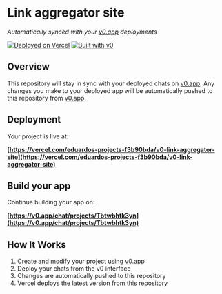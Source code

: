 # Link aggregator site

*Automatically synced with your [v0.app](https://v0.app) deployments*

[![Deployed on Vercel](https://img.shields.io/badge/Deployed%20on-Vercel-black?style=for-the-badge&logo=vercel)](https://vercel.com/eduardos-projects-f3b90bda/v0-link-aggregator-site)
[![Built with v0](https://img.shields.io/badge/Built%20with-v0.app-black?style=for-the-badge)](https://v0.app/chat/projects/Tbtwbhtk3yn)

## Overview

This repository will stay in sync with your deployed chats on [v0.app](https://v0.app).
Any changes you make to your deployed app will be automatically pushed to this repository from [v0.app](https://v0.app).

## Deployment

Your project is live at:

**[https://vercel.com/eduardos-projects-f3b90bda/v0-link-aggregator-site](https://vercel.com/eduardos-projects-f3b90bda/v0-link-aggregator-site)**

## Build your app

Continue building your app on:

**[https://v0.app/chat/projects/Tbtwbhtk3yn](https://v0.app/chat/projects/Tbtwbhtk3yn)**

## How It Works

1. Create and modify your project using [v0.app](https://v0.app)
2. Deploy your chats from the v0 interface
3. Changes are automatically pushed to this repository
4. Vercel deploys the latest version from this repository
